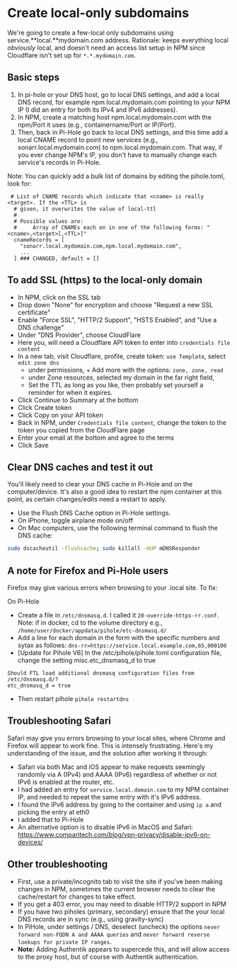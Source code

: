 # Create local-only subdomains

We're going to create a few-local only subdomains using service.**local.**mydomain.com address. Rationale: keeps everything local *obviously* local, and doesn't need an access list setup in NPM since Cloudflare isn't set up for `*.*.mydomain.com`. 

## Basic steps

1. In pi-hole or your DNS host, go to local DNS settings, and add a local DNS record, for example npm.local.mydomain.com pointing to your NPM IP (I did an entry for both its IPv4 and IPv6 addresses).
3. In NPM, create a matching host npm.local.mydomain.com with the npm/Port it uses (e.g., containername/Port or IP/Port).
4. Then, back in Pi-Hole go back to local DNS settings, and this time add a local CNAME record to point new services (e.g., sonarr.local.mydomain.com) to npm.local.mydomain.com. That way, if you ever change NPM's IP, you don't have to manually change each service's records in Pi-Hole.

Note: You can quickly add a bulk list of domains by editing the pihole.toml, look for:
```
 # List of CNAME records which indicate that <cname> is really <target>. If the <TTL> is
  # given, it overwrites the value of local-ttl
  #
  # Possible values are:
  #     Array of CNAMEs each on in one of the following forms: "<cname>,<target>[,<TTL>]"
  cnameRecords = [
    "sonarr.local.mydomain.com,npm.local.mydomain.com",
    ...
  ] ### CHANGED, default = []

```

## To add SSL (https) to the local-only domain

- In NPM, click on the SSL tab
- Drop down "None" for encryption and choose "Request a new SSL certificate"
- Enable "Force SSL", "HTTP/2 Support", "HSTS Enabled", and "Use a DNS challenge"
- Under "DNS Provider", choose CloudFlare
- Here you, will need a Cloudflare API token to enter into `credentials file content`
- In a new tab, visit Cloudflare, profile, create token: `use Template`, select `edit zone dns`
  - under permissions, + Add more with the options: `zone, zone, read`
  - under Zone resources, selected my domain in the far right field, 
  - Set the TTL as long as you like, then probably set yourself a reminder for when it expires.
- Click Continue to Summary at the bottom
- Click Create token
- Click Copy on your API token
- Back in NPM, under `Credentials file content`, change the token to the token you copied from the CloudFlare page
- Enter your email at the bottom and agree to the terms
- Click Save

## Clear DNS caches and test it out

You'll likely need to clear your DNS cache in Pi-Hole and on the computer/device. It's also a good idea to restart the npm container at this point, as certain changes/edits need a restart to apply.

- Use the Flush DNS Cache option in Pi-Hole settings. 
- On iPhone, toggle airplane mode on/off
- On Mac computers, use the following terminal command to flush the DNS cache:

```bash
sudo dscacheutil -flushcache; sudo killall -HUP mDNSResponder
```

## A note for Firefox and Pi-Hole users

Firefox may give various errors when browsing to your .local site. To fix:

On Pi-Hole
- Create a file in `/etc/dnsmasq.d`. I called it `20-override-https-rr.conf`. Note: if in docker, cd to the volume directory e.g., `/home/user/docker/appdata/pihole/etc-dnsmasq.d/`
- Add a line for each domain in the form with the specific numbers and sytax as follows: `dns-rr=https://service.local.example.com,65,000100`
- [Update for Pihole V6] In the /etc/pihole/pihole.toml configuration file, change the setting misc.etc_dnsmasq_d to true
```
Should FTL load additional dnsmasq configuration files from /etc/dnsmasq.d/?
etc_dnsmasq_d = true
```
- Then restart pihole `pihole restartdns`

## Troubleshooting Safari

Safari may give you errors browsing to your local sites, where Chrome and Firefox will appear to work fine. This is intensely frustrating. Here's my understanding of the issue, and the solution after working it through:

- Safari via both Mac and iOS appear to make requests seemingly randomly via A (IPv4) and AAAA (IPv6) regardless of whether or not IPv6 is enabled at the router, etc.
- I had added an entry for `service.local.domain.com` to my NPM container IP, and needed to repeat the same entry with it's IPv6 address.
- I found the IPv6 address by going to the container and using `ip a` and picking the entry at eth0
- I added that to Pi-Hole
- An alternative option is to disable IPv6 in MacOS and Safari: https://www.comparitech.com/blog/vpn-privacy/disable-ipv6-on-devices/

## Other troubleshooting

- First, use a private/incognito tab to visit the site if you've been making changes in NPM, sometimes the current browser needs to clear the cache/restart for changes to take effect.
- If you get a 403 error, you may need to disable HTTP/2 support in NPM
- If you have two piholes (primary, secondary) ensure that the your local DNS records are in sync (e.g., using gravity-sync)
- In PiHole, under settings / DNS, deselect (uncheck) the options `never forward non-FQDN A and AAAA queries` and `never forward reverse lookups for private IP ranges`.
- **Note:** Adding Authentik appears to supercede this, and will allow  access to the proxy host, but of course with Authentik authentication.

